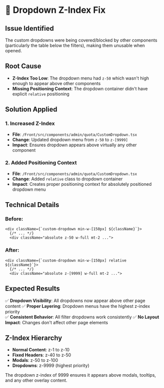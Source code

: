 # 🔧 Dropdown Z-Index Fix

## Issue Identified
The custom dropdowns were being covered/blocked by other components (particularly the table below the filters), making them unusable when opened.

## Root Cause
- **Z-Index Too Low**: The dropdown menu had `z-50` which wasn't high enough to appear above other components
- **Missing Positioning Context**: The dropdown container didn't have explicit `relative` positioning

## Solution Applied

### 1. **Increased Z-Index**
- **File**: `/Front/src/components/admin/quota/CustomDropdown.tsx`
- **Change**: Updated dropdown menu from `z-50` to `z-[9999]`
- **Impact**: Ensures dropdown appears above virtually any other component

### 2. **Added Positioning Context**
- **File**: `/Front/src/components/admin/quota/CustomDropdown.tsx`  
- **Change**: Added `relative` class to dropdown container
- **Impact**: Creates proper positioning context for absolutely positioned dropdown menu

## Technical Details

### **Before:**
```tsx
<div className={`custom-dropdown min-w-[150px] ${className}`}>
  {/* ... */}
  <div className="absolute z-50 w-full mt-2 ...">
```

### **After:**
```tsx
<div className={`custom-dropdown min-w-[150px] relative ${className}`}>
  {/* ... */}  
  <div className="absolute z-[9999] w-full mt-2 ...">
```

## Expected Results

✅ **Dropdown Visibility**: All dropdowns now appear above other page content
✅ **Proper Layering**: Dropdown menus have the highest z-index priority  
✅ **Consistent Behavior**: All filter dropdowns work consistently
✅ **No Layout Impact**: Changes don't affect other page elements

## Z-Index Hierarchy

- **Normal Content**: z-1 to z-10
- **Fixed Headers**: z-40 to z-50  
- **Modals**: z-50 to z-100
- **Dropdowns**: z-9999 (highest priority)

The dropdown z-index of 9999 ensures it appears above modals, tooltips, and any other overlay content.
